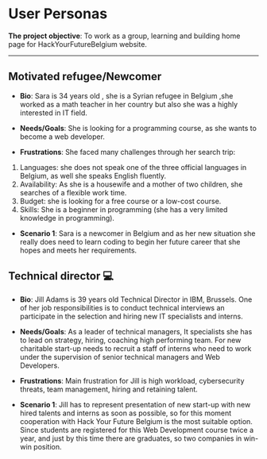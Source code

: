 # User Personas

**The project objective**: To work as a group, learning and building home page
for HackYourFutureBelgium website.

<!-- some introduction -->

---

<!-- a persona -->

## Motivated refugee/Newcomer

- **Bio**: Sara is 34 years old , she is a Syrian refugee in Belgium ,she worked
  as a math teacher in her country but also she was a highly interested in IT
  field.

- **Needs/Goals**: She is looking for a programming course, as she wants to
  become a web developer.

- **Frustrations**: She faced many challenges through her search trip:

1. Languages: she does not speak one of the three official languages in Belgium,
   as well she speaks English fluently.
2. Availability: As she is a housewife and a mother of two children, she
   searches of a flexible work time.
3. Budget: she is looking for a free course or a low-cost course.
4. Skills: She is a beginner in programming (she has a very limited knowledge in
   programming).

- **Scenario 1**: Sara is a newcomer in Belgium and as her new situation she
  really does need to learn coding to begin her future career that she hopes and
  meets her requirements.

## Technical director 💻

- **Bio**: Jill Adams is 39 years old Technical Director in IBM, Brussels. One
  of her job responsibilities is to conduct technical interviews an participate
  in the selection and hiring new IT specialists and interns.

- **Needs/Goals**: As a leader of technical managers, It specialists she has to
  lead on strategy, hiring, coaching high performing team. For new charitable
  start-up needs to recruit a staff of interns who need to work under the
  supervision of senior technical managers and Web Developers.

- **Frustrations**: Main frustration for Jill is high workload, cybersecurity
  threats, team management, hiring and retaining talent.

- **Scenario 1**: Jill has to represent presentation of new start-up with new
  hired talents and interns as soon as possible, so for this moment cooperation
  with Hack Your Future Belgium is the most suitable option. Since students are
  registered for this Web Development course twice a year, and just by this time
  there are graduates, so two companies in win-win position.
